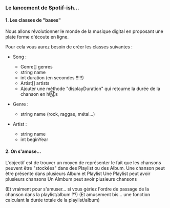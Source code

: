 
### Le lancement de Spotif-ish...

#### 1. Les classes de "bases"

Nous allons révolutionner le monde de la musique digital en proposant une plate forme d'écoute en ligne.

Pour cela vous aurez besoin de créer les classes suivantes :
- Song :
  - Genre[] genres
  - string name
  - int duration (en secondes !!!!!)
  - Artist[] artists
  - Ajouter une méthode "displayDuration" qui retourne la durée de la chanson en h:m:s

- Genre :
  - string name (rock, raggae, métal...)

- Artist :
  - string name
  - int beginYear

#### 2. On s'amuse...

L'objectif est de trouver un moyen de représenter le fait que les chansons peuvent être "stockées" dans des Playlist ou des Album.
Une chanson peut être présente dans plusieurs Album et Playlist
Une Playlist peut avoir plusieurs chansons
Un Almbum peut avoir plusieurs chansons

(Et vraiment pour s'amuser... si vous gériez l'ordre de passage de la chanson dans la playlist/album ??)
(Et amusement bis... une fonction calculant la durée totale de la playlist/album)
